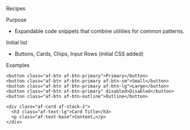 Recipes

Purpose
- Expandable code snippets that combine utilities for common patterns.

Initial list
- Buttons, Cards, Chips, Input Rows (initial CSS added)

Examples

```
<button class="af-btn af-btn-primary">Primary</button>
<button class="af-btn af-btn-primary af-btn-sm">Small</button>
<button class="af-btn af-btn-primary af-btn-lg">Large</button>
<button class="af-btn af-btn-primary" disabled>Disabled</button>
<button class="af-btn af-btn-outline">Outline</button>

<div class="af-card af-stack-2">
  <h3 class="af-text-lg">Card Title</h3>
  <p class="af-text-base">Content…</p>
</div>
```
